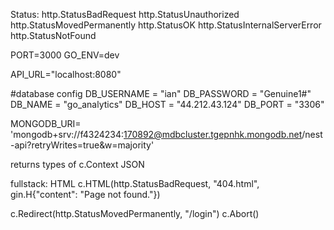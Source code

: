 Status:
http.StatusBadRequest
http.StatusUnauthorized
http.StatusMovedPermanently
http.StatusOK
http.StatusInternalServerError
http.StatusNotFound


PORT=3000
GO_ENV=dev

API_URL="localhost:8080"

#database config
DB_USERNAME = "ian"
DB_PASSWORD = "Genuine1#"
DB_NAME = "go_analytics"
DB_HOST = "44.212.43.124"
DB_PORT = "3306"


MONGODB_URI= 'mongodb+srv://f4324234:170892@mdbcluster.tgepnhk.mongodb.net/nest-api?retryWrites=true&w=majority'


returns types of c.Context
JSON


fullstack:
HTML
c.HTML(http.StatusBadRequest, "404.html", gin.H{"content": "Page not found."})

c.Redirect(http.StatusMovedPermanently, "/login")
c.Abort()

